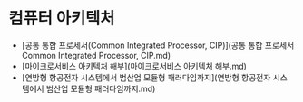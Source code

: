 # 컴퓨터 아키텍처



- [공통 통합 프로세서(Common Integrated Processor, CIP)](공통 통합 프로세서 Common Integrated Processor, CIP.md)
- [마이크로서비스 아키텍처 해부](마이크로서비스 아키텍처 해부.md)
- [연방형 항공전자 시스템에서 범산업 모듈형 패러다임까지](연방형 항공전자 시스템에서 범산업 모듈형 패러다임까지.md)
